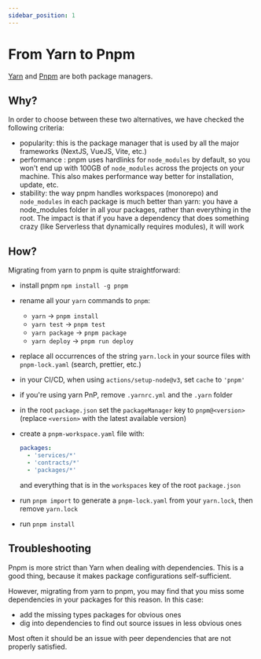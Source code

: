```yaml
---
sidebar_position: 1
---
```


# From Yarn to Pnpm

[Yarn](https://yarnpkg.com/) and [Pnpm](https://pnpm.io/) are both package managers.

## Why?

In order to choose between these two alternatives, we have checked the following criteria:

- popularity: this is the package manager that is used by all the major frameworks (NextJS, VueJS, Vite, etc.)
- performance : pnpm uses hardlinks for `node_modules` by default, so you won't end up with 100GB of `node_modules` across the projects on your machine. This also makes performance way better for installation, update, etc.
- stability: the way pnpm handles workspaces (monorepo) and `node_modules` in each package is much better than yarn: you have a node_modules folder in all your packages, rather than everything in the root. The impact is that if you have a dependency that does something crazy (like Serverless that dynamically requires modules), it will work

## How?

Migrating from yarn to pnpm is quite straightforward:

- install pnpm `npm install -g pnpm`
- rename all your `yarn` commands to `pnpm`:
  - `yarn` -> `pnpm install`
  - `yarn test` -> `pnpm test`
  - `yarn package` -> `pnpm package`
  - `yarn deploy` -> `pnpm run deploy`
- replace all occurrences of the string `yarn.lock` in your source files with `pnpm-lock.yaml` (search, prettier, etc.)
- in your CI/CD, when using `actions/setup-node@v3`, set `cache` to `'pnpm'`
- if you're using yarn PnP, remove `.yarnrc.yml` and the `.yarn` folder
- in the root `package.json` set the `packageManager` key to `pnpm@<version>` (replace `<version>` with the latest available version)
- create a `pnpm-workspace.yaml` file with:

  ```yaml
  packages:
    - 'services/*'
    - 'contracts/*'
    - 'packages/*'
  ```

  and everything that is in the `workspaces` key of the root `package.json`

- run `pnpm import` to generate a `pnpm-lock.yaml` from your `yarn.lock`, then remove `yarn.lock`
- run `pnpm install`

## Troubleshooting

Pnpm is more strict than Yarn when dealing with dependencies. This is a good thing, because it makes package configurations self-sufficient.

However, migrating from yarn to pnpm, you may find that you miss some dependencies in your packages for this reason. In this case:

- add the missing types packages for obvious ones
- dig into dependencies to find out source issues in less obvious ones

Most often it should be an issue with peer dependencies that are not properly satisfied.
